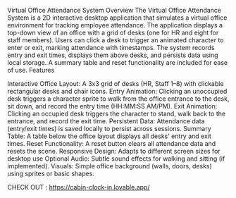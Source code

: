 Virtual Office Attendance System
Overview
The Virtual Office Attendance System is a 2D interactive desktop application  that simulates a virtual office environment for tracking employee attendance. The application displays a top-down view of an office with a grid of desks (one for HR and eight for staff members). Users can click a desk to trigger an animated character to enter or exit, marking attendance with timestamps. The system records entry and exit times, displays them above desks, and persists data using local storage. A summary table and reset functionality are included for ease of use.
Features

Interactive Office Layout: A 3x3 grid of desks (HR, Staff 1–8) with clickable rectangular desks and chair icons.
Entry Animation: Clicking an unoccupied desk triggers a character sprite to walk from the office entrance to the desk, sit down, and record the entry time (HH:MM:SS AM/PM).
Exit Animation: Clicking an occupied desk triggers the character to stand, walk back to the entrance, and record the exit time.
Persistent Data: Attendance data (entry/exit times) is saved locally to persist across sessions.
Summary Table: A table below the office layout displays all desks' entry and exit times.
Reset Functionality: A reset button clears all attendance data and resets the scene.
Responsive Design: Adapts to different screen sizes for desktop use
Optional Audio: Subtle sound effects for walking and sitting (if implemented).
Visuals: Simple office background (walls, doors, desks) using sprites or basic shapes.


CHECK OUT :
https://cabin-clock-in.lovable.app/

